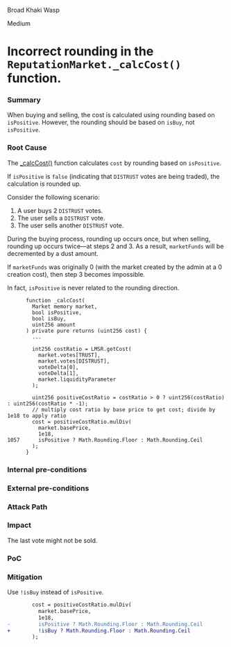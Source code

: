 Broad Khaki Wasp

Medium

# Incorrect rounding in the `ReputationMarket._calcCost()` function.

### Summary

When buying and selling, the cost is calculated using rounding based on `isPositive`. However, the rounding should be based on `isBuy`, not `isPositive`.

### Root Cause

The [_calcCost()](https://github.com/sherlock-audit/2024-12-ethos-update/blob/main/ethos/packages/contracts/contracts/ReputationMarket.sol#L1057) function calculates `cost` by rounding based on `isPositive`.

If `isPositive` is `false` (indicating that `DISTRUST` votes are being traded), the calculation is rounded up.

Consider the following scenario:

1. A user buys 2 `DISTRUST` votes.
2. The user sells a `DISTRUST` vote.
3. The user sells another `DISTRUST` vote.

During the buying process, rounding up occurs once, but when selling, rounding up occurs twice—at steps 2 and 3. As a result, `marketFunds` will be decremented by a dust amount.

If `marketFunds` was originally 0 (with the market created by the admin at a 0 creation cost), then step 3 becomes impossible.

In fact, `isPositive` is never related to the rounding direction.

```solidity
      function _calcCost(
        Market memory market,
        bool isPositive,
        bool isBuy,
        uint256 amount
      ) private pure returns (uint256 cost) {
        ...

        int256 costRatio = LMSR.getCost(
          market.votes[TRUST],
          market.votes[DISTRUST],
          voteDelta[0],
          voteDelta[1],
          market.liquidityParameter
        );

        uint256 positiveCostRatio = costRatio > 0 ? uint256(costRatio) : uint256(costRatio * -1);
        // multiply cost ratio by base price to get cost; divide by 1e18 to apply ratio
        cost = positiveCostRatio.mulDiv(
          market.basePrice,
          1e18,
1057      isPositive ? Math.Rounding.Floor : Math.Rounding.Ceil
        );
      }
```

### Internal pre-conditions

### External pre-conditions

### Attack Path

### Impact

The last vote might not be sold.

### PoC

### Mitigation

Use `!isBuy` instead of `isPositive`.

```diff
        cost = positiveCostRatio.mulDiv(
          market.basePrice,
          1e18,
-         isPositive ? Math.Rounding.Floor : Math.Rounding.Ceil
+         !isBuy ? Math.Rounding.Floor : Math.Rounding.Ceil
        );
```